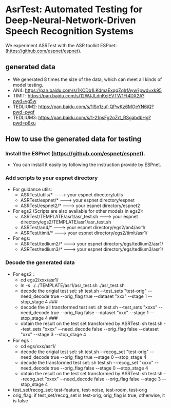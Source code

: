 # AsrTest: Automated Testing for Deep-Neural-Network-Driven Speech Recognition Systems
We experiment ASRTest with the ASR toolkit ESPnet: (https://github.com/espnet/espnet). 

## generated data 
- We generated 8 times the size of the data, which can meet all kinds of model testing.
- AN4: https://pan.baidu.com/s/1KCDb1LKdmaExqqZqlrfAyw?pwd=xk95
- TIMIT: https://pan.baidu.com/s/12WJJLdnKejEVTW1Ft4DX2A?pwd=vg5w
- TEDLIUM2: https://pan.baidu.com/s/1lSo1zuf-QPwKz6MOeYN6iQ?pwd=pyqf
- TEDLIUM3: https://pan.baidu.com/s/1-21psFg2oZrt_RSgabdbHg?pwd=p8xu

## How to use the generated data for testing
### Install the ESPnet (https://github.com/espnet/espnet). 
- You can install it easily by following the instruction provide by ESPnet.
### Add scripts to your espnet directory
- For guidance utils:
  - ASRTest/utils/* ---> your espnet directory/utils
  - ASRTest/espnet/* ---> your espnet directory/espnet
  - ASRTest/espnet2/* ---> your espnet directory/espnet2
- For egs2 (Scripts are also available for other models in egs2): 
  - ASRTest/TEMPLATE/asr1/asr_test.sh ---> your espnet directory/egs2/TEMPLATE/asr1/asr_test.sh
  - ASRTest/an4/* ---> your espnet directory/egs2/an4/asr1/
  - ASRTest/timit/* ---> your espnet directory/egs2/timit/asr1/
- For egs: 
  - ASRTest/tedlium2/* ---> your espnet directory/egs/tedlium2/asr1/
  - ASRTest/tedlium3/* ---> your espnet directory/egs/tedlium3/asr1/
### Decode the generated data
- For egs2：
  - cd egs2/xxx/asr1/
  - ln -s ../../TEMPLATE/asr1/asr_test.sh ./asr_test.sh 
  - decode the origial test set: sh test.sh --test_sets "test-orig" --need_decode true --orig_flag true --dataset "xxx" --stage 1 --stop_stage 4 ### 
  - decode the all transformed test set: sh test.sh --test_sets "xxxx" --need_decode true --orig_flag false --dataset "xxx" --stage 1 --stop_stage 4 ### 
  - obtain the result on the test set transformed by ASRTest: sh test.sh --test_sets "xxxx" --need_decode false --orig_flag false --dataset "xxx" --stage 3 --stop_stage 4 
- For egs：
  - cd egs/xxx/asr1/
  - decode the origial test set: sh test.sh --recog_set "test-orig" --need_decode true --orig_flag true --stage 0 --stop_stage 4 
  - decode the transformed test set: sh test.sh --recog_set "xxxx" --need_decode true --orig_flag false --stage 0 --stop_stage 4 
  - obtain the result on the test set transformed by ASRTest: sh test.sh --recog_set "xxxx" --need_decode false --orig_flag false --stage 3 --stop_stage 4 
- test_set/recog_set: test-feature, test-noise, test-room, test-orig
- orig_flag: if test_set/recog_set is test-orig, orig_flag is true; otherwise, it is false
